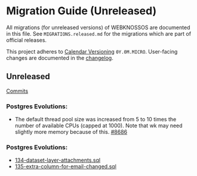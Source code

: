 # Migration Guide (Unreleased)
All migrations (for unreleased versions) of WEBKNOSSOS are documented in this file.
See `MIGRATIONS.released.md` for the migrations which are part of official releases.

This project adheres to [Calendar Versioning](http://calver.org/) `0Y.0M.MICRO`.
User-facing changes are documented in the [changelog](CHANGELOG.released.md).

## Unreleased
[Commits](https://github.com/scalableminds/webknossos/compare/25.06.2...HEAD)

### Postgres Evolutions:
- The default thread pool size was increased from 5 to 10 times the number of available CPUs (capped at 1000). Note that wk may need slightly more memory because of this. [#8686](https://github.com/scalableminds/webknossos/pull/8686)

### Postgres Evolutions:
- [134-dataset-layer-attachments.sql](conf/evolutions/134-dataset-layer-attachments.sql)
- [135-extra-column-for-email-changed.sql](conf/evolutions/135-extra-column-for-email-changed.sql)
